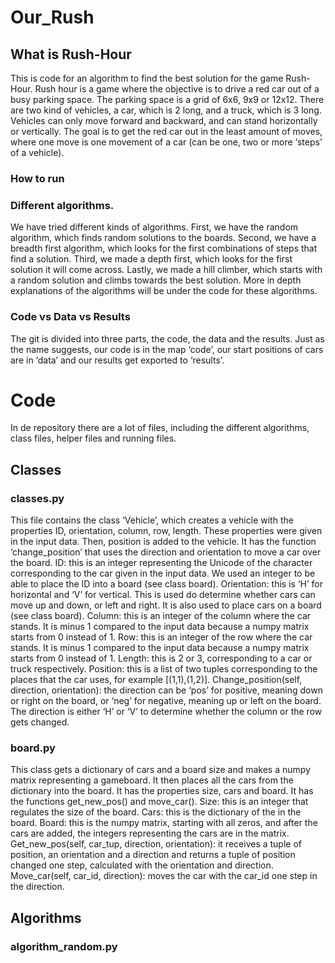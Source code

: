 # Our_Rush

## What is Rush-Hour
This is code for an algorithm to find the best solution for the game Rush-Hour. Rush hour is a game where the objective is to drive a red car out of a busy parking space. The parking space is a grid of 6x6, 9x9 or 12x12. There are two kind of vehicles, a car, which is 2 long, and a truck, which is 3 long. Vehicles can only move forward and backward, and can stand horizontally or vertically. The goal is to get the red car out in the least amount of moves, where one move is one movement of a car (can be one, two or more ‘steps’ of a vehicle). 

### How to run

### Different algorithms. 
We have tried different kinds of algorithms. First, we have the random algorithm, which finds random solutions to the boards. Second, we have a breadth first algorithm, which looks for the first combinations of steps that find a solution. Third, we made a depth first, which looks for the first solution it will come across. Lastly, we made a hill climber, which starts with a random solution and climbs towards the best solution. More in depth explanations of the algorithms will be under the code for these algorithms. 

### Code vs Data vs Results
The git is divided into three parts, the code, the data and the results. Just as the name suggests, our code is in the map ‘code’, our start positions of cars are in ‘data’ and our results get exported to ‘results’. 

# Code
In de repository there are a lot of files, including the different algorithms, class files, helper files and running files. 

## Classes

### classes.py
This file contains the class ‘Vehicle’, which creates a vehicle with the properties ID, orientation, column, row, length. These properties were given in the input data. Then, position is added to the vehicle. It has the function ‘change_position’ that uses the direction and orientation to move a car over the board. 
ID: this is an integer representing the Unicode of the character corresponding to the car given in the input data. We used an integer to be able to place the ID into a board (see class board). 
Orientation: this is ‘H’ for horizontal and ‘V’ for vertical. This is used do determine whether cars can move up and down, or left and right. It is also used to place cars on a board (see class board). 
Column: this is an integer of the column where the car stands. It is minus 1 compared to the input data because a numpy matrix starts from 0 instead of 1. 
Row: this is an integer of the row where the car stands. It is minus 1 compared to the input data because a numpy matrix starts from 0 instead of 1.
Length: this is 2 or 3, corresponding to a car or truck respectively. 
Position: this is a list of two tuples corresponding to the places that the car uses, for example [(1,1),(1,2)]. 
Change_position(self, direction, orientation): the direction can be ‘pos’ for positive, meaning down or right on the board, or ‘neg’ for negative, meaning up or left on the board. The direction is either ‘H’ or ‘V’ to determine whether the column or the row gets changed.  

### board.py
This class gets a dictionary of cars and a board size and makes a numpy matrix representing a gameboard. It then places all the cars from the dictionary into the board. It has the properties size, cars and board. It has the functions get_new_pos() and move_car(). 
Size: this is an integer that regulates the size of the board. 
Cars: this is the dictionary of the in the board. 
Board: this is the numpy matrix, starting with all zeros, and after the cars are added, the integers representing the cars are in the matrix. 
Get_new_pos(self, car_tup, direction, orientation): it receives a tuple of position, an orientation and a direction and returns a tuple of position changed one step, calculated with the orientation and direction. 
Move_car(self, car_id, direction): moves the car with the car_id one step in the direction. 

## Algorithms

### algorithm_random.py

